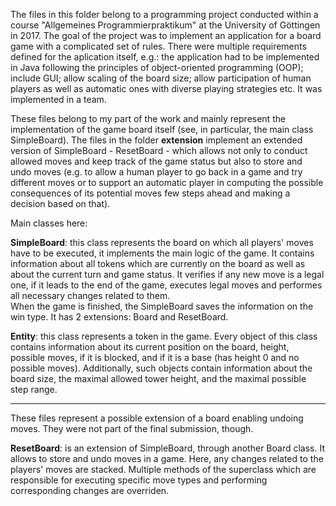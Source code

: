 The files in this folder belong to a programming project conducted within a course "Allgemeines
Programmierpraktikum" at the University of Göttingen in 2017. The goal of the project was to
implement an application for a board game with a complicated set of rules. There were multiple
requirements defined for the aplication itself, e.g.: the application had to be implemented in
Java following the principles of object-oriented programming (OOP); include GUI; allow scaling
of the board size; allow participation of human players as well as automatic ones with diverse
playing strategies etc. It was implemented in a team. 

These files belong to my part of the work and mainly represent the implementation of the game
board itself (see, in particular, the main class SimpleBoard). The files in the folder
**extension** implement an extended version of SimpleBoard - ResetBoard - which allows not only
to conduct allowed moves and keep track of the game status but also to store and undo moves
(e.g. to allow a human player to go back in a game and try different moves or to support an
automatic player in computing the possible consequences of its potential moves few steps ahead
and making a decision based on that).

Main classes here:

**SimpleBoard**: this class represents the board on which all players' moves have to be
		executed, it implements the main logic of the game.
		It contains information about all tokens which are currently
		on the board as well as about the current turn and game status. It verifies if
		any new move is a legal one, if it leads to the end of the game, executes
		legal moves and performes all necessary changes related to them.  
		When the game is finished, the SimpleBoard saves the information on the win type.
		It has 2 extensions: Board and ResetBoard.

**Entity**:	this class represents a token in the game. Every object of this class contains
		information about its current position on the board, height, possible moves, if
		it is blocked, and if it is a base (has height 0 and no possible moves).
		Additionally, such objects contain information about the board size, the maximal
		allowed tower height, and the maximal possible step range.

---------------------------------------
These files represent a possible extension of a board enabling undoing moves. They were not part
of the final submission, though.

**ResetBoard**: is an extension of SimpleBoard, through another Board class. It allows to store
 		and undo moves in a game. Here, any changes related to the players' moves are
 		stacked. Multiple methods of the superclass which are responsible for
		executing specific move types and performing corresponding changes are
		overriden.  
